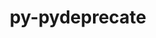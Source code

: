 ---
title: "py-pydeprecate"
layout: cache
categories: [package, develop-2023-08-13]
meta: {"versions": ["0.3.1"], "compilers": ["apple-clang@=14.0.0", "gcc@=11.3.0"], "oss": ["ubuntu22.04", "ventura"], "platforms": ["darwin", "linux"], "targets": ["aarch64", "x86_64_v3"], "stacks": ["ml-darwin-aarch64-mps", "ml-linux-x86_64-cpu", "ml-linux-x86_64-cuda", "ml-linux-x86_64-rocm", "root"], "num_specs": 2, "num_specs_by_stack": {"root": 2, "ml-darwin-aarch64-mps": 1, "ml-linux-x86_64-cpu": 1, "ml-linux-x86_64-cuda": 1, "ml-linux-x86_64-rocm": 1}}
spec_details: [{"hash": "3qn5ch4jjgm2zks4vahqyggy763jpfkl", "compiler": "apple-clang@=14.0.0", "versions": ["0.3.1"], "os": "ventura", "platform": "darwin", "target": "aarch64", "variants": ["build_system=python_pip"], "stacks": ["root", "ml-darwin-aarch64-mps"], "size": "-", "tarball": "https://binaries.spack.io/releases/develop-2023-08-13/build_cache/darwin-ventura-aarch64/apple-clang-14.0.0/py-pydeprecate-0.3.1/darwin-ventura-aarch64-apple-clang-14.0.0-py-pydeprecate-0.3.1-3qn5ch4jjgm2zks4vahqyggy763jpfkl.spack"}, {"hash": "zzaqomgwag2wewoa6sah25uiahg5si7o", "compiler": "gcc@=11.3.0", "versions": ["0.3.1"], "os": "ubuntu22.04", "platform": "linux", "target": "x86_64_v3", "variants": ["build_system=python_pip"], "stacks": ["ml-linux-x86_64-cpu", "ml-linux-x86_64-cuda", "ml-linux-x86_64-rocm", "root"], "size": "-", "tarball": "https://binaries.spack.io/releases/develop-2023-08-13/build_cache/linux-ubuntu22.04-x86_64_v3/gcc-11.3.0/py-pydeprecate-0.3.1/linux-ubuntu22.04-x86_64_v3-gcc-11.3.0-py-pydeprecate-0.3.1-zzaqomgwag2wewoa6sah25uiahg5si7o.spack"}]
---